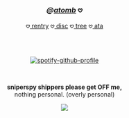 <!--- HEADER --->
### <p align="center"><i>@<a href="https://neospring.org/@bonkatomic">atomb</a></i> 𖹭</i></b></p> 
<!------------->

<head>
</head>
</div>
<div align="center">
<div style="position: relative; text-align: center;">
    <p>𖹭<a href="https://rentry.co/atomb"> rentry</a> 𖹭<a href="https://discordapp.com/users/796518029260619786"> disc</a> 𖹭<a href="https://colormytree.me/2024/01JEY0NKPDP14ZHX57Y7J9Z66Z"> tree</a> 𖹭<a href="https://pancake.atabook.org/"> ata</a></p>
    <br><br>
    
[![spotify-github-profile](https://spotify-github-profile.kittinanx.com/api/view?uid=iwcx3cvnofnak9rh1ebixrfbz&cover_image=true&theme=default&show_offline=true&background_color=121212&interchange=false&bar_color=420606)](https://github.com/kittinan/spotify-github-profile)
    
<br>
<p align="center"><b>sniperspy shippers please get OFF me,</b><br>
  nothing personal. (overly personal)
</p> 
    
![](https://komarev.com/ghpvc/?username=bbonkatomic&color=7e7e7e)
